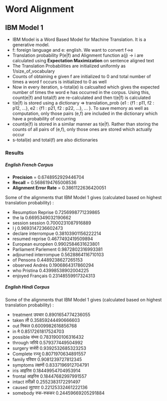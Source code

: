 # Word Alignment

## IBM Model 1
- IBM Model is a Word Based Model for Machine Translation. It is a generative model.
- f: foreign language and e: english. We want to convert f->e
- Translation probability P(e|f) and Alignment function a(j) -> i are calculated using **Expectation Maximization** on sentence aligned text
- The Translation Probabilities are initialized uniformly as 1/size_of_vocabulary
- Counts of obtaining e given f are initialized to 0 and total number of times a word f occurs is initialized to 0 as well
- Now in every iteration, s-total(e) is calcualted which gives the expected number of times the word e has occurred in the corpus. Using this, count(e|f) and total(f) are re-calculated and then t(e|f) is calculated
- t(e|f) is stored using a dictionary => translation_prob {e1 : {f1 : p11, f2 : p12, ...}, e2 : {f1 : p21, f2 : p22, ...}, ... }. To save memory as well as computation, only those pairs (e,f) are included in the dictionary which have a probability of occurring 
- count(e|f) is stored in a similar manner as t(e|f). Rather than storing the counts of all pairs of (e,f), only those ones are stored which actually occur
- s-total(e) and total(f) are also dictionaries

### Results
##### English French Corpus
- **Precision** = 0.6748952929446704
- **Recall** = 0.5686194765008536
- **Alignment Error Rate** = 0.3861122636420051

Some of the alignments that IBM Model 1 gives (calculated based on highest translation probability) :
- Resumption Reprise 0.7256998771239865
- the la 0.6695349032190662
- session session 0.7000231087916889
- I j 0.9693147236602473
- declare interrompue 0.38103901156222214
- resumed reprise 0.4677492419509894
- European européen 0.9902584631623801
- Parliament Parlement 0.9872802316993381
- adjourned interrompue 0.5628864116710103
- of Pensons 0.4489238627265153
- observed Andrés 0.1906864317860294
- who Pristina 0.43998538902004225
- enjoyed Français 0.23148559917324313


##### English Hindi Corpus
Some of the alignments that IBM Model 1 gives (calculated based on highest translation probability) : 
- treatment उपचार 0.8901654774236055
- taken ली 0.35859244490666603
- out निकल 0.6009982616856768
- in मे 0.8517261817524703
- possible संभव 0.7831900106316432
- through जरिये 0.579377449504992
- surgery सर्जरी 0.9392532685323253
- Complete रज्जु 0.8071970634891557
- family परिवार 0.9081239727812345
- symptoms लक्षणों 0.8337196912704791
- iris आइरिस 0.18449954704953914
- frontal आइरिस 0.18447682997991557
- intact तरीक़ों 0.2552383172291497
- caused लूटपाट 0.22125332461222136
- somebody रुक-रुककर 0.24459669205291884 
